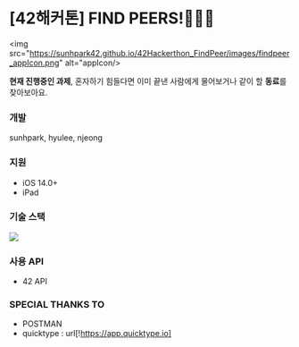# [42해커톤] FIND PEERS!👩👦👨

<img src="https://sunhpark42.github.io/42Hackerthon_FindPeer/images/findpeer_appIcon.png" alt="appIcon/>

<p><strong>현재 진행중인 과제</strong>, 혼자하기 힘들다면 이미 끝낸 사람에게 물어보거나 같이 할 <strong>동료</strong>를 찾아보아요.</p>

### 개발
sunhpark, hyulee, njeong

### 지원
* iOS 14.0+
* iPad

### 기술 스택
<img src="https://img.shields.io/badge/swift-v5.1-orange?logo=swift" />

### 사용 API
* 42 API 

### SPECIAL THANKS TO
* POSTMAN
* quicktype : url[!https://app.quicktype.io]
